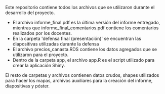 Este repositorio contiene todos los archivos que se utilizaron durante el desarrollo del proyecto.
- El archivo informe_final.pdf es la última versión del informe entregado, mientras que informe_final_comentarios.pdf contiene los comentarios realizados por los docentes.
- En la carpeta 'defensa final (presentación)' se encuentran las diapositivas utilizadas durante la defensa
- El archivo precios_canasta.RDS contiene los datos agregados que se utilizaron para el proyecto.
- Dentro de la carpeta app, el archivo app.R es el script utilizado para crear la aplicación Shiny.

El resto de carpetas y archivos contienen datos crudos, shapes utilizados para hacer los mapas, archivos auxiliares para la creación del informe, diapositivas y póster.
